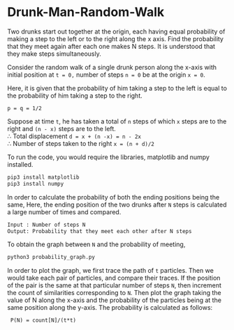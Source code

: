 # Drunk-Man-Random-Walk

Two drunks start out together at the origin, each having equal probability of making a step to the left or to the right along the x axis. Find the probability that they meet again after each one makes N steps. It is understood that they make steps simultaneously.

Consider the random walk of a single drunk person along the x-axis with initial position at `t = 0,`  number of steps `n = 0` be at the origin `x = 0`.

Here, it is given that the probability of him taking a step to the left is equal to the probability of him taking a step to the right.

`p = q = 1/2`

Suppose at time `t`, he has taken a total of `n` steps of which `x` steps are to the right and `(n - x)` steps are to the left.
<br>
∴ Total displacement `d = x + (n -x) = n - 2x` 
<br>
∴ Number of steps taken to the right `x = (n + d)/2`

To run the code, you would require the libraries, matplotlib and numpy installed.

```bash
pip3 install matplotlib
pip3 install numpy
```

In order to calculate the probability of both the ending positions being the same,
Here, the ending position of the two drunks after `N` steps is calculated a large
number of times and compared.
```bash
Input : Number of steps N
Output: Probability that they meet each other after N steps
```
To obtain the graph between `N` and the probability of meeting,
```bash
python3 probability_graph.py
```
In order to plot the graph, we first trace the path of `t` particles. Then we would take each pair of particles, and
compare their traces. If the position of the pair is the same at that particular number of steps `N`, then increment the count of similarities corresponding to `N`.
Then plot the graph taking the value of N along the x-axis and the probability of the particles being at the same position along the y-axis. The probability is calculated as follows:

` P(N) = count[N]/(t*t)`



